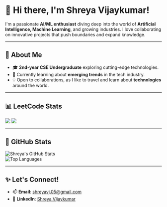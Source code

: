 # 👋 Hi there, I'm Shreya Vijaykumar!

I'm a passionate **AI/ML enthusiast** diving deep into the world of **Artificial Intelligence, Machine Learning**, and growing industries.
I love collaborating on innovative projects that push boundaries and expand knowledge.

---

## 👀 About Me
- 🎓 **2nd-year CSE Undergraduate** exploring cutting-edge technologies.
- 🌱 Currently learning about **emerging trends** in the tech industry.
- 💡 Open to collaborations, as I like to travel and learn about **technologies** around the world.

---

## 📊 LeetCode Stats
![](https://leetcard.jacoblin.cool/shreyavj_05?theme=unicorn)
![](https://leetcard.jacoblin.cool/shreyavj_05?theme=light,unicorn)


---

## 🌟 GitHub Stats
![Shreya's GitHub Stats](https://github-readme-stats.vercel.app/api?username=ShreyaVijaykumar&show_icons=true&theme=radical)  
![Top Languages](https://github-readme-stats.vercel.app/api/top-langs/?username=ShreyaVijaykumar&layout=compact&theme=radical)

---

## ✨ Let's Connect!
- 📫 **Email**: [shreyavj.05@gmail.com](mailto:shreyavj.05@gmail.com)
- 💼 **LinkedIn**: [Shreya Vijaykumar](https://www.linkedin.com/in/shreya-vijaykumar-1b5855289/)
